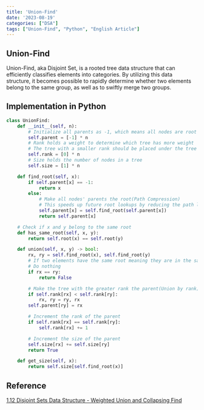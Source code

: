```yaml
---
title: 'Union-Find'
date: '2023-08-19'
categories: ["DSA"]
tags: ["Union-Find", "Python", "English Article"]
---
```


## Union-Find

Union-Find, aka Disjoint Set, is a rooted tree data structure that can efficiently classifies elements into categories.
By utilizing this data structure, it becomes possible to rapidly determine whether two elements belong to the same group, as well as to swiftly merge two groups.

## Implementation in Python

```python
class UnionFind:
    def __init__(self, n):
        # Initialize all parents as -1, which means all nodes are root nodes
        self.parent = [-1] * n
        # Rank holds a weight to determine which tree has more weight
        # The tree with a smaller rank should be placed under the tree with a greater rank to keep the height of the merged tree smaller
        self.rank = [0] * n
        # Size holds the number of nodes in a tree
        self.size = [1] * n

    def find_root(self, x):
        if self.parent[x] == -1:
            return x
        else:
            # Make all nodes' parents the root(Path Compression)
            # This speeds up future root lookups by reducing the path length
            self.parent[x] = self.find_root(self.parent[x])
            return self.parent[x]

    # Check if x and y belong to the same root
    def has_same_root(self, x, y):
        return self.root(x) == self.root(y)

    def union(self, x, y) -> bool:
        rx, ry = self.find_root(x), self.find_root(y)
        # If two elements have the same root meaning they are in the same group
        # Do nothing
        if rx == ry:
            return False

        # Make the tree with the greater rank the parent(Union by rank)
        if self.rank[rx] < self.rank[ry]:
            rx, ry = ry, rx
        self.parent[ry] = rx

        # Increment the rank of the parent
        if self.rank[rx] == self.rank[ry]:
            self.rank[rx] += 1

        # Increment the size of the parent
        self.size[rx] += self.size[ry]
        return True

    def get_size(self, x):
        return self.size[self.find_root(x)]
```

## Reference

[1.12 Disjoint Sets Data Structure - Weighted Union and Collapsing Find](https://www.youtube.com/watch?v=wU6udHRIkcc)
